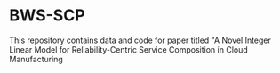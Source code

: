 # BWS-SCP
This repository contains data and code for paper titled "A Novel Integer Linear Model for Reliability-Centric Service Composition in Cloud Manufacturing
